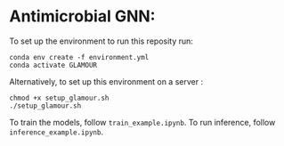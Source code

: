 
# Antimicrobial GNN:

To set up the environment to run this reposity run:
```
conda env create -f environment.yml
conda activate GLAMOUR
```

Alternatively, to set up this environment on a server :

```
chmod +x setup_glamour.sh
./setup_glamour.sh

```
To train the models, follow ```train_example.ipynb```. To run inference, follow ```inference_example.ipynb```.